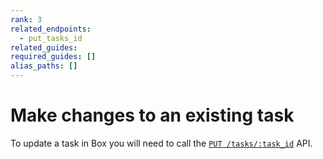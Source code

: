 ```yaml
---
rank: 3
related_endpoints:
  - put_tasks_id
related_guides:
required_guides: []
alias_paths: []
---
```


# Make changes to an existing task

To update a task in Box you will need to call the
[`PUT /tasks/:task_id`](e://put_tasks_id) API.

<Samples id='put_tasks_id' />
